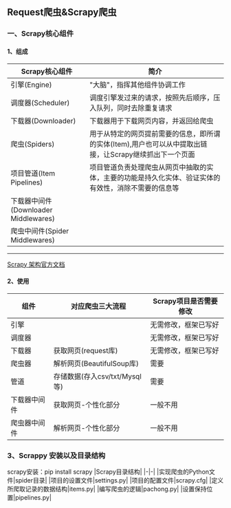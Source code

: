 ## Request爬虫&Scrapy爬虫
### 一、Scrapy核心组件
#### 1、组成
|Scrapy核心组件|简介|
|-|-|
|引擎(Engine)|"大脑"，指挥其他组件协调工作|
|调度器(Scheduler)|调度引擎发过来的请求，按照先后顺序，压入队列，同时去除重复请求|
|下载器(Downloader)|下载器用于下载网页内容，并返回给爬虫|
|爬虫(Spiders)|用于从特定的网页提前需要的信息，即所谓的实体(Item),用户也可以从中提取出链接，让Scrapy继续抓出下一个页面|
|项目管道(Item Pipelines)|项目管道负责处理爬虫从网页中抽取的实体，主要的功能是持久化实体、验证实体的有效性，消除不需要的信息等|
|下载器中间件(Downloader Middlewares)||
|爬虫中间件(Spider Middlewares)||

***
[Scrapy 架构官方文档](https://docs.scrapy.org/en/latest/topics/architecture.html)

#### 2、使用
|组件|对应爬虫三大流程|Scrapy项目是否需要修改|
|-|-|-|
|引擎||无需修改，框架已写好|
|调度器||无需修改，框架已写好|
|下载器|获取网页(request库)|无需修改，框架已写好|
|爬虫器|解析网页(BeautifulSoup库)|需要|
|管道|存储数据(存入csv/txt/Mysql等)|需要|
|下载器中间件|获取网页-个性化部分|一般不用|
|爬虫器中间件|解析网页-个性化部分|一般不用|

### 3、Scrappy 安装以及目录结构
scrapy安装：pip install scrapy
|Scrapy目录结构|
|-|-|
|实现爬虫的Python文件|spider目录|
|项目的设置文件|settings.py|
|项目的配置文件|scrapy.cfg|
|定义所爬取记录的数据结构|items.py|
|编写爬虫的逻辑|pachong.py|
|设置保持位置|pipelines.py|

